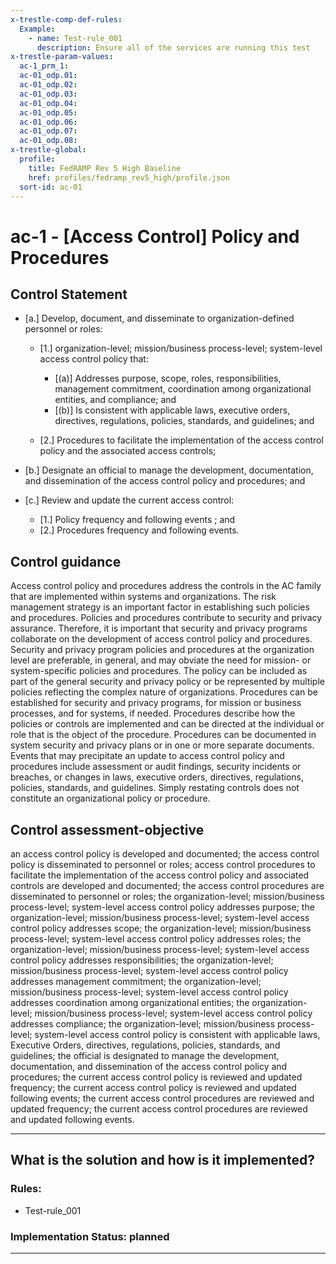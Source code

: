 ```yaml
---
x-trestle-comp-def-rules:
  Example:
    - name: Test-rule_001
      description: Ensure all of the services are running this test
x-trestle-param-values:
  ac-1_prm_1:
  ac-01_odp.01:
  ac-01_odp.02:
  ac-01_odp.03:
  ac-01_odp.04:
  ac-01_odp.05:
  ac-01_odp.06:
  ac-01_odp.07:
  ac-01_odp.08:
x-trestle-global:
  profile:
    title: FedRAMP Rev 5 High Baseline
    href: profiles/fedramp_rev5_high/profile.json
  sort-id: ac-01
---
```


# ac-1 - \[Access Control\] Policy and Procedures

## Control Statement

- \[a.\] Develop, document, and disseminate to organization-defined personnel or roles:

  - \[1.\] organization-level; mission/business process-level; system-level access control policy that:

    - \[(a)\] Addresses purpose, scope, roles, responsibilities, management commitment, coordination among organizational entities, and compliance; and
    - \[(b)\] Is consistent with applicable laws, executive orders, directives, regulations, policies, standards, and guidelines; and

  - \[2.\] Procedures to facilitate the implementation of the access control policy and the associated access controls;

- \[b.\] Designate an official to manage the development, documentation, and dissemination of the access control policy and procedures; and

- \[c.\] Review and update the current access control:

  - \[1.\] Policy frequency and following events ; and
  - \[2.\] Procedures frequency and following events.

## Control guidance

Access control policy and procedures address the controls in the AC family that are implemented within systems and organizations. The risk management strategy is an important factor in establishing such policies and procedures. Policies and procedures contribute to security and privacy assurance. Therefore, it is important that security and privacy programs collaborate on the development of access control policy and procedures. Security and privacy program policies and procedures at the organization level are preferable, in general, and may obviate the need for mission- or system-specific policies and procedures. The policy can be included as part of the general security and privacy policy or be represented by multiple policies reflecting the complex nature of organizations. Procedures can be established for security and privacy programs, for mission or business processes, and for systems, if needed. Procedures describe how the policies or controls are implemented and can be directed at the individual or role that is the object of the procedure. Procedures can be documented in system security and privacy plans or in one or more separate documents. Events that may precipitate an update to access control policy and procedures include assessment or audit findings, security incidents or breaches, or changes in laws, executive orders, directives, regulations, policies, standards, and guidelines. Simply restating controls does not constitute an organizational policy or procedure.

## Control assessment-objective

an access control policy is developed and documented;
the access control policy is disseminated to personnel or roles;
access control procedures to facilitate the implementation of the access control policy and associated controls are developed and documented;
the access control procedures are disseminated to personnel or roles;
the organization-level; mission/business process-level; system-level access control policy addresses purpose;
the organization-level; mission/business process-level; system-level access control policy addresses scope;
the organization-level; mission/business process-level; system-level access control policy addresses roles;
the organization-level; mission/business process-level; system-level access control policy addresses responsibilities;
the organization-level; mission/business process-level; system-level access control policy addresses management commitment;
the organization-level; mission/business process-level; system-level access control policy addresses coordination among organizational entities;
the organization-level; mission/business process-level; system-level access control policy addresses compliance;
the organization-level; mission/business process-level; system-level access control policy is consistent with applicable laws, Executive Orders, directives, regulations, policies, standards, and guidelines;
the official is designated to manage the development, documentation, and dissemination of the access control policy and procedures;
the current access control policy is reviewed and updated frequency;
the current access control policy is reviewed and updated following events;
the current access control procedures are reviewed and updated frequency;
the current access control procedures are reviewed and updated following events.

______________________________________________________________________

## What is the solution and how is it implemented?

<!-- For implementation status enter one of: implemented, partial, planned, alternative, not-applicable -->

<!-- Note that the list of rules under ### Rules: is read-only and changes will not be captured after assembly to JSON -->

<!-- Add control implementation description here for control: ac-1 -->

### Rules:

  - Test-rule_001

### Implementation Status: planned

______________________________________________________________________
